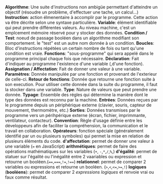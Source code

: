 **Algorithme**: Une suite d'instructions non ambigüe permettant d'atteindre un objectif (résoudre un problème, d'effectuer une tache, un calcul...)
**Instruction**: action élmenentaire à accomplir par le programme. Cette action va être décrite selon une syntaxe particulière.
**Variable**: élément identifiable qui peut prendre différentes valeurs. Au niveau machine, c'est un emplcement mémoire réservé pour y stocker des données.
**Condition / Test**: noeud de passage booléen dans un algorithme modifiant son comportement. le "test" est un autre nom donnée à un condition.
**Boucles**: Bloc d'instructions répétées un certain nombre de fois ou tant qu'une condition est vraie.
**Fonctions**:  "sous-programme" qui sera appelé dans le programme principal chaque fois que nécessaire.
**Déclaration**: Fait d'indiquer au programme l'existence d'une variable (,d'une fonction).
**Assignation / Affectation**: Fait de donner une valeur à une variable.
**Paramètres**: Donnée manipulée par une fonction et provenant de l'exterieur de celle-ci. 
**Retour de fonctions**: Donnée que retourne une fonction suite à son execution. Pour utiliser cette donnée dans la suite du programme, il faut la stocker dans une variable.
**Type**: Nature de valeurs que peut prendre une donnée.
**Typage**: Ensemble des régles qui détermine la manière dont le type des données est reconnu par la machine.
**Entrées**: Données reçues par le programme depuis un périphérique externe (clavier, souris, capteur de mouvement, thermomètre, etc.)
**Sorties**: Données transmises par le programme vers un périhpérique externe (écran, fichier, imprimmante, ventilateur, contacteur).
**Convention**: Règle d'usage définie entre les développeurs afin de faciliter la compréhension, la communication et le travail en collaboration.
**Opérateurs**: fonction spéciale (généralement identifié par un ou plusieurs symboles) qui permet la mise en relation de plusieurs éléments  du code.
    **d'affectation**: permet de donner une valeur à une variable (`=` en JavaScript)
    **arithmétiques**: permet de faire des opérations mathématiques sur les variables (`+`, `-`,`*`,`/`,`%`,)
    **d'égalité**: permet de statuer sur l'égalité ou l'inégalité entre 2 vaariables ou expression et retourne un booléen.(`==`,`===`,`!=`,`!==`)
    **relationnel**: permet de comparer 2 variables ou expressions et retourne un booléen. (`>`,`<`,`<=`,`>=`,`!`)
    **logiques** (**booléens**): permet de comparer 2 *expressions logiques* et renvoie vrai ou faux comme résultat.
